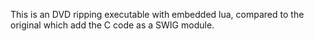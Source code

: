 This is an DVD ripping executable with embedded lua, compared to the
original which add the C code as a SWIG module.
